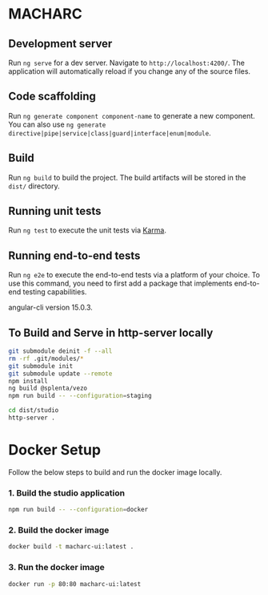 # MACHARC

## Development server

Run `ng serve` for a dev server. Navigate to `http://localhost:4200/`. The application will automatically reload if you change any of the source files.

## Code scaffolding

Run `ng generate component component-name` to generate a new component. You can also use `ng generate directive|pipe|service|class|guard|interface|enum|module`.

## Build

Run `ng build` to build the project. The build artifacts will be stored in the `dist/` directory.

## Running unit tests

Run `ng test` to execute the unit tests via [Karma](https://karma-runner.github.io).

## Running end-to-end tests

Run `ng e2e` to execute the end-to-end tests via a platform of your choice. To use this command, you need to first add a package that implements end-to-end testing capabilities.

angular-cli version 15.0.3.


## To Build and Serve in http-server locally

```bash
git submodule deinit -f --all
rm -rf .git/modules/*
git submodule init
git submodule update --remote
npm install
ng build @splenta/vezo
npm run build -- --configuration=staging

cd dist/studio
http-server .
```

# Docker Setup

Follow the below steps to build and run the docker image locally.

### 1. Build the studio application

```bash
npm run build -- --configuration=docker
```

### 2. Build the docker image

```bash
docker build -t macharc-ui:latest .
```

### 3. Run the docker image

```bash
docker run -p 80:80 macharc-ui:latest
```